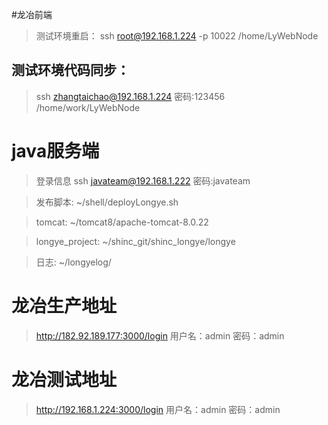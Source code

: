 #龙冶前端
>测试环境重启：
ssh root@192.168.1.224 -p 10022
/home/LyWebNode

## 测试环境代码同步：
>ssh zhangtaichao@192.168.1.224
>密码:123456
>/home/work/LyWebNode

# java服务端
>登录信息
>ssh javateam@192.168.1.222
>密码:javateam

>发布脚本:
>~/shell/deployLongye.sh

>tomcat:
>~/tomcat8/apache-tomcat-8.0.22

>longye_project:
>~/shinc_git/shinc_longye/longye

>日志:
>~/longyelog/

# 龙冶生产地址
>http://182.92.189.177:3000/login
>用户名：admin  密码：admin

# 龙冶测试地址
>http://192.168.1.224:3000/login
>用户名：admin  密码：admin

